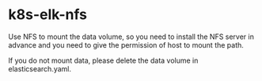 # k8s-elk-nfs
Use NFS to mount the data volume, so you need to install the NFS server in advance and you need to give the permission of host to mount the path.

If you do not mount data, please delete the data volume in elasticsearch.yaml.


